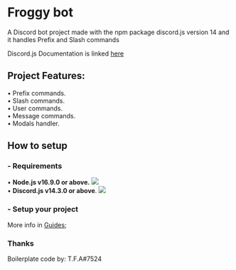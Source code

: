 # Froggy bot

A Discord bot project made with the npm package discord.js version 14 and it handles Prefix and Slash commands

Discord.js Documentation is linked [here](https://discord.js.org/#/docs/discord.js/main/general/welcome)

## Project Features:

• Prefix commands.<br>
• Slash commands.<br>
• User commands.<br>
• Message commands.<br>
• Modals handler.<br>

## How to setup

### - Requirements

• **Node.js v16.9.0 or above.** <a href="https://nodejs.org/en/"><img src="https://img.shields.io/badge/v16.9.0-100000?style=flat&logo=node.js&label=Node.js&color=blue&logoColor=lime"></a><br>
• **Discord.js v14.3.0 or above**. <a href="https://www.npmjs.com/package/discord.js"><img src="https://img.shields.io/badge/v14.3.0-100000?style=flat&logo=npm&label=Discord.js&color=blue"></a>

### - Setup your project

More info in [Guides](https://github.com/ryelo/froggy/tree/main/Guides);

### Thanks

Boilerplate code by: T.F.A#7524
